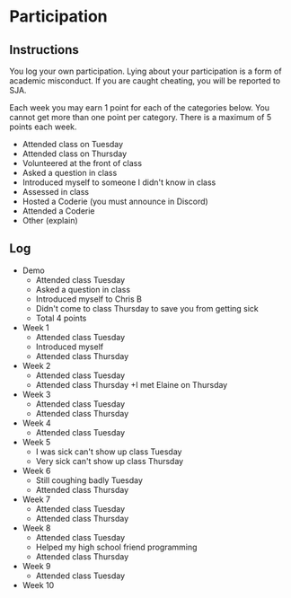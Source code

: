 Participation
=============

## Instructions ##

You log your own participation. Lying about your participation is a form of
academic misconduct. If you are caught cheating, you will be reported to SJA.

Each week you may earn 1 point for each of the categories below. You cannot get
more than one point per category. There is a maximum of 5 points each week.

+ Attended class on Tuesday
+ Attended class on Thursday
+ Volunteered at the front of class
+ Asked a question in class
+ Introduced myself to someone I didn't know in class
+ Assessed in class
+ Hosted a Coderie (you must announce in Discord)
+ Attended a Coderie
+ Other (explain)

## Log ##

- Demo
	+ Attended class Tuesday
	+ Asked a question in class
	+ Introduced myself to Chris B
	+ Didn't come to class Thursday to save you from getting sick
	+ Total 4 points
- Week 1
	+ Attended class Tuesday
	+ Introduced myself
	+ Attended class Thursday
- Week 2
	+ Attended class Tuesday
	+ Attended class Thursday
	+I met Elaine on Thursday
- Week 3
	+ Attended class Tuesday
	+ Attended class Thursday
- Week 4
	+ Attended class Tuesday
- Week 5
	+ I was sick can't show up class Tuesday
	+ Very sick can't show up class Thursday
- Week 6
	+ Still coughing badly Tuesday
	+ Attended class Thursday
- Week 7
	+ Attended class Tuesday
	+ Attended class Thursday
- Week 8
	+ Attended class Tuesday
	+ Helped my high school friend programming
	+ Attended class Thursday
- Week 9
	+ Attended class Tuesday
- Week 10
